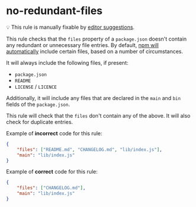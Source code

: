 # no-redundant-files

💡 This rule is manually fixable by [editor suggestions](https://eslint.org/docs/latest/use/core-concepts#rule-suggestions).

<!-- end auto-generated rule header -->

This rule checks that the `files` property of a `package.json` doesn't contain any redundant or unnecessary file entries.
By default, [npm will automatically](https://docs.npmjs.com/cli/v11/configuring-npm/package-json#files) include certain files, based on a number of circumstances.

It will always include the following files, if present:

<!-- cspell:disable -->

- `package.json`
- `README`
- `LICENSE` / `LICENCE`

<!-- cspell:enable -->

Additionally, it will include any files that are declared in the `main` and `bin` fields of the `package.json`.

This rule will check that the `files` don't contain any of the above.
It will also check for duplicate entries.

Example of **incorrect** code for this rule:

```json
{
	"files": ["README.md", "CHANGELOG.md", "lib/index.js"],
	"main": "lib/index.js"
}
```

Example of **correct** code for this rule:

```json
{
	"files": ["CHANGELOG.md"],
	"main": "lib/index.js"
}
```
